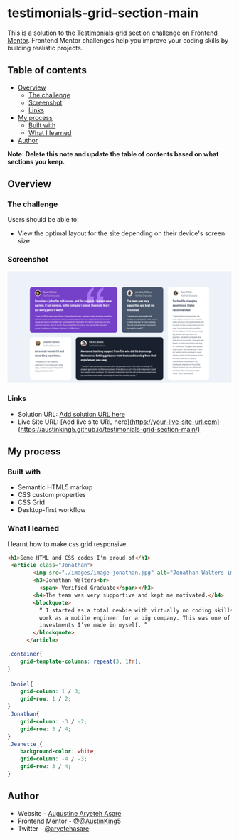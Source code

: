 # testimonials-grid-section-main
This is a solution to the [Testimonials grid section challenge on Frontend Mentor](https://www.frontendmentor.io/challenges/testimonials-grid-section-Nnw6J7Un7). Frontend Mentor challenges help you improve your coding skills by building realistic projects. 

## Table of contents

- [Overview](#overview)
  - [The challenge](#the-challenge)
  - [Screenshot](#screenshot)
  - [Links](#links)
- [My process](#my-process)
  - [Built with](#built-with)
  - [What I learned](#what-i-learned)
- [Author](#author)


**Note: Delete this note and update the table of contents based on what sections you keep.**

## Overview

### The challenge

Users should be able to:

- View the optimal layout for the site depending on their device's screen size

### Screenshot

![](./images/scrnli_09_06_2023_10-08-24.png)


### Links

- Solution URL: [Add solution URL here](https://github.com/AustinKing5/testimonials-grid-section-main)
- Live Site URL: [Add live site URL here](https://your-live-site-url.com](https://austinking5.github.io/testimonials-grid-section-main/)

## My process

### Built with

- Semantic HTML5 markup
- CSS custom properties
- CSS Grid
- Desktop-first workflow


### What I learned

I learnt how to make css grid responsive.

```html
<h1>Some HTML and CSS codes I'm proud of</h1>
 <article class="Jonathan">
        <img src="./images/image-jonathan.jpg" alt="Jonathan Walters image">
        <h3>Jonathan Walters<br>
          <span> Verified Graduate</span></h3>
        <h4>The team was very supportive and kept me motivated.</h4>
        <blockquote>
          “ I started as a total newbie with virtually no coding skills. I now
          work as a mobile engineer for a big company. This was one of the best
          investments I’ve made in myself. ”
        </blockquote>
      </article>
```
```css
.container{
    grid-template-columns: repeat(3, 1fr);
}

.Daniel{
    grid-column: 1 / 3;
    grid-row: 1 / 2;
}
.Jonathan{
    grid-column: -3 / -2;
    grid-row: 3 / 4;
}
.Jeanette {
    background-color: white;
    grid-column: -4 / -3;
    grid-row: 3 / 4;
}
```

## Author

- Website - [Augustine Aryeteh Asare](https://github.com/AustinKing5)
- Frontend Mentor - [@@AustinKing5](https://www.frontendmentor.io/profile/AustinKing5)
- Twitter - [@aryetehasare](https://www.twitter.com/aryetehasare)

